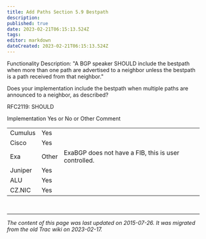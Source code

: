 ```yaml
---
title: Add Paths Section 5.9 Bestpath
description: 
published: true
date: 2023-02-21T06:15:13.524Z
tags: 
editor: markdown
dateCreated: 2023-02-21T06:15:13.524Z
---
```




  Functionality Description: "A BGP speaker SHOULD include the bestpath when more than one path are advertised to a neighbor unless the bestpath is a path received from that neighbor."

   Does your implementation include the bestpath when multiple paths are announced to a neighbor, as described?

   RFC2119: SHOULD

Implementation Yes or No or Other Comment 

|            |         |                                                         |
|------------|---------|---------------------------------------------------------|
| Cumulus    |  Yes    |                                                         |
|  Cisco     |  Yes    |                                                         |
|  Exa       |  Other  |  ExaBGP does not have a FIB, this is user controlled.   |
|  Juniper   |  Yes    |                                                         |
|  ALU       |  Yes    |                                                         |
|  CZ.NIC    |  Yes    |                                                         |

&nbsp;
&nbsp;
&nbsp;

---

*The content of this page was last updated on 2015-07-26. It was migrated from the old Trac wiki on 2023-02-17.*
